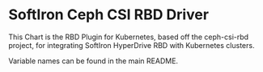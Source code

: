 # SoftIron Ceph CSI RBD Driver

This Chart is the RBD Plugin for Kubernetes, based off the ceph-csi-rbd project, for integrating SoftIron HyperDrive RBD with Kubernetes clusters.

Variable names can be found in the main README.
